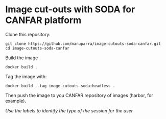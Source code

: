 # Image cut-outs with SODA for CANFAR platform

Clone this repository:

```
git clone https://github.com/manuparra/image-cutouts-soda-canfar.git
cd image-cutouts-soda-canfar
```

Build the image

``
docker build . 
``

Tag the image with:

```
docker build --tag image-cutouts-soda:headless .  
```

Then push the image to you CANFAR repository of images (harbor, for example).

*Use the labels to identify the type of the session for the user*


